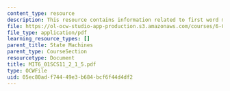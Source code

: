 ```yaml
---
content_type: resource
description: This resource contains information related to first word machine.
file: https://ol-ocw-studio-app-production.s3.amazonaws.com/courses/6-01sc-introduction-to-electrical-engineering-and-computer-science-i-spring-2011/05ec80adf74449e3b684bcf6f44d4df2_MIT6_01SCS11_2_1_5.pdf
file_type: application/pdf
learning_resource_types: []
parent_title: State Machines
parent_type: CourseSection
resourcetype: Document
title: MIT6_01SCS11_2_1_5.pdf
type: OCWFile
uid: 05ec80ad-f744-49e3-b684-bcf6f44d4df2
---
```

